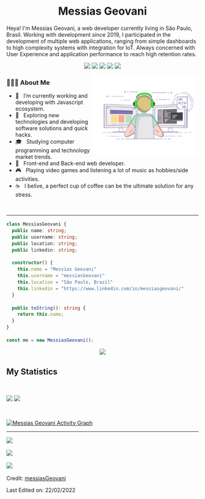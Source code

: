 <h1 align="center">
  <b>Messias Geovani</b>
</h1>

Heya! I'm Messias Geovani, a web developer currently living in São Paulo, Brasil. Working with development since 2019, I participated in the development of multiple web applications, ranging from simple dashboards to high complexity systems with integration for IoT. Always concerned with User Experience and application performance to reach high retention rates.
<br>

<p>
<div align="center">
  <img src="https://img.shields.io/badge/-Javascript-F7E017?style=for-the-badge&logo=javascript&logoColor=F7E017&labelColor=282828">
  <img src="https://img.shields.io/badge/-Typescript-0076C6?style=for-the-badge&logo=typescript&logoColor=0076C6&labelColor=282828">
  <img src="https://img.shields.io/badge/-React.JS-61DBFB?style=for-the-badge&logo=react&logoColor=61DBFB&labelColor=282828">
  <img src="https://img.shields.io/badge/-Vue.JS-42B783?style=for-the-badge&logo=vue.js&logoColor=42B783&labelColor=282828">
  <img src="https://img.shields.io/badge/-Node.JS-3C8739?style=for-the-badge&logo=node.js&logoColor=3C8739&labelColor=282828">
</div>
</p>

<img align="right" alt="GIF" src="./assets/gif3.gif" width="55%"/>

<h3> 👨🏻‍💻 About Me </h3>

- 🔭 &nbsp; I’m currently working and developing with Javascript ecosystem.
- 🤔 &nbsp; Exploring new technologies and developing software solutions and quick hacks.
- 🎓 &nbsp; Studying computer programming and technology market trends.
- 💼 &nbsp; Front-end and Back-end web developer.
- 🎮 &nbsp; Playing video games and listening a lot of music as hobbies/side activities.
- ☕ &nbsp; I belive, a perfect cup of coffee can be the ultimate solution for any stress. 

<br/>

---

```typescript
class MessiasGeovani {
  public name: string;
  public username: string;
  public location: string;
  public linkedin: string;

  constructor() {
    this.name = "Messias Geovani"
    this.username = "messiasGeovani"
    this.location = "São Paulo, Brazil"
    this.linkedin = "https://www.linkedin.com/in/messiasgeovani/"
  }

  public toString(): string {
    return this.name;
  }
}

const me = new MessiasGeovani();
```

<div align="center">
  <a href="https://open.spotify.com/user/48hpwgty6ujh1cjx0dm0rsi33?si=1b7449a4c94c421a">
    <img src="https://readme-spotify-tingz.vercel.app/api/now-playing">
  </a>
</div>

<!--
<div align="center">
  <a href="https://open.spotify.com/user/6s6pbtefezpookh8gwnkko15v">
    <img src="https://spotify-readme-theta-virid.vercel.app/api?scan=true&theme=dark" width="240px">
  </a>
</div>
-->

## My Statistics

<br/>
<p align="left">
  <img width="49.5%" src="https://github-readme-stats.vercel.app/api?username=messiasGeovani&show_icons=true&theme=gruvbox&hide_border=true" />
    <img width="49.5%" src="https://github-readme-streak-stats.herokuapp.com/?user=messiasGeovani&theme=gruvbox&hide_border=true" />
  </a>
</p>
<br>

[![Messias Geovani Activity Graph](https://activity-graph.herokuapp.com/graph?username=messiasGeovani&custom_title=Messias%20Geovani's%20Contribution%20Graph&theme=gruvbox&bg_color=282828&hide_border=true&line=d1a01f&point=c58545)](https://abhigyantrips.dev)

------

<a href="https://www.instagram.com/geovani2981/"><img src="https://img.shields.io/badge/instagram%20@geovani2981-DD2476?style=for-the-badge&logo=instagram&logoColor=white"/></a>

<a href="https://www.facebook.com/profile.php?id=100059279444596"><img src="https://img.shields.io/badge/facebook%20@geovani_lima-344E86?style=for-the-badge&logo=facebook&logoColor=white"/></a>

<a href="https://www.linkedin.com/in/messiasgeovani/"><img src="https://img.shields.io/badge/linkedin%20@messiasgeovani-0066a1?style=for-the-badge&logo=twitter&logoColor=white"/></a>

Credit: [messiasGeovani](https://github.com/messiasGeovani)

Last Edited on: 22/02/2022
